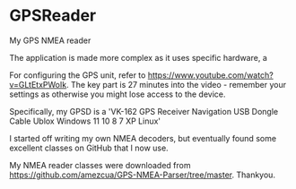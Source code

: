 # GPSReader
My GPS NMEA reader

The application is made more complex as it uses specific hardware, a 

For configuring the GPS unit, refer to https://www.youtube.com/watch?v=GLtEtxPWoIk. The key part is 27 minutes into the video - remember your settings as otherwise you might lose access to the device.

Specifically, my GPSD is a 'VK-162 GPS Receiver Navigation USB Dongle Cable Ublox Windows 11 10 8 7 XP Linux'

I started off writing my own NMEA decoders, but eventually found some excellent classes on GitHub that I now use.

My NMEA reader classes were downloaded from https://github.com/amezcua/GPS-NMEA-Parser/tree/master. Thankyou.
